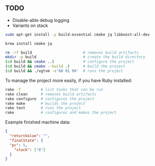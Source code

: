 ## TODO

* Disable-able debug logging
* Variants on stack

```sh
sudo apt-get install -y build-essential cmake jq libboost-all-dev
```

```sh
brew install cmake jq
```

```sh
rm -rf build                       # removes build artifacts
mkdir -p build                     # create the build directory
(cd build && cmake ..)             # configure the project
(cd build && cmake --build .)      # build the project
(cd build && ./xgtvm -e'60 01 00'  # runs the project
```

To manage the project more easily, if you have Ruby installed:

```sh
rake -T         # list tasks that can be run
rake clean      # removes build artifacts
rake configure  # configures the project
rake make       # builds the project
rake test       # runs the project
rake            # configures and makes the project
```

Example finished machine data:

```json
{
  "returnValue": "",
  "finalState": {
  "pc": 5,
    "stack": ["8"]
  }
}
```
